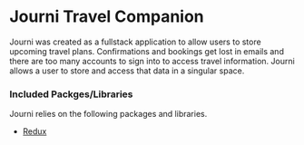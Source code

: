 # Journi Travel Companion

Journi was created as a fullstack application to allow users to store upcoming travel plans. Confirmations and bookings get lost in emails and there are too many accounts to sign into to access travel information. Journi allows a user to store and access that data in a singular space.

### Included Packges/Libraries
Journi relies on the following packages and libraries.
* [Redux](https://redux.js.org/)
